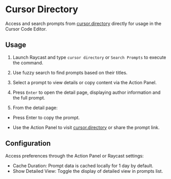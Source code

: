 # Cursor Directory

Access and search prompts from [cursor.directory](https://cursor.directory/) directly
for usage in the Cursor Code Editor.

## Usage

1. Launch Raycast and type `cursor directory` or `Search Prompts`
   to execute the command.

2. Use fuzzy search to find prompts based on their titles.

3. Select a prompt to view details or copy content via the Action Panel.

4. Press `Enter` to open the detail page, displaying author information
   and the full prompt.

5. From the detail page:

- Press Enter to copy the prompt.

- Use the Action Panel to visit [cursor.directory](https://cursor.directory/) or share the prompt link.

## Configuration

Access preferences through the Action Panel or Raycast settings:

- Cache Duration: Prompt data is cached locally for 1 day by default.
- Show Detailed View: Toggle the display of detailed view in prompts list.

